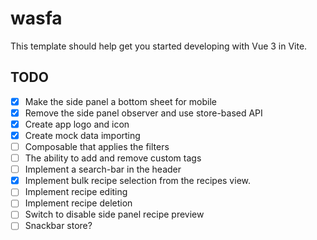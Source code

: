 # wasfa

This template should help get you started developing with Vue 3 in Vite.

## TODO

- [x] Make the side panel a bottom sheet for mobile
- [x] Remove the side panel observer and use store-based API
- [x] Create app logo and icon
- [x] Create mock data importing
- [ ] Composable that applies the filters
- [ ] The ability to add and remove custom tags
- [ ] Implement a search-bar in the header
- [x] Implement bulk recipe selection from the recipes view.
- [ ] Implement recipe editing
- [ ] Implement recipe deletion
- [ ] Switch to disable side panel recipe preview
- [ ] Snackbar store?
